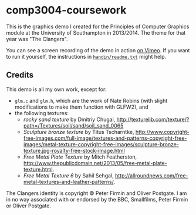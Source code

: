 comp3004-coursework
===================

This is the graphics demo I created for the Principles of Computer Graphics module at the University of Southampton in 2013/2014. The theme for that year was "The Clangers".

You can see a screen recording of the demo in action [on Vimeo](https://vimeo.com/83759625). If you want to run it yourself, the instructions in [`handin/readme.txt`](handin/readme.txt) might help.

Credits
-------

This demo is all my own work, except for:

* `glm.c` and `glm.h`, which are the work of Nate Robins (with slight modifications to make them function with GLFW2), and
* the following textures:
  * *rocky sand texture* by Dmitriy Chugai, <http://texturelib.com/texture/?path=/Textures/soil/sand/soil_sand_0065>
  * *Sculpture bronze texture* by Titus Tscharntke, <http://www.copyright-free-images.com/full-image/textures-and-patterns-copyright-free-images/metal-texture-copyright-free-images/sculpture-bronze-texture.jpg-royalty-free-stock-image.html>
  * *Free Metal Plate Texture* by Mitch Featherston, <http://www.thepublicdomain.net/2013/05/free-metal-plate-texture.html>.
  * *Free Metal Texture 6* by Sahil Sehgal, <http://allroundnews.com/free-metal-textures-and-leather-patterns/>.
  
The Clangers identity is copyright &copy; Peter Firmin and Oliver Postgate. I am in no way associated with or endorsed by the BBC, Smallfilms, Peter Firmin or Oliver Postgate.
